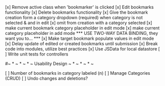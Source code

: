 [x] Remove active class when 'bookmarker' is clicked
[x] Edit bookmarks functionality
[x] Delete bookmarks functionality
[x] Give the bookmark creation form a category dropdown (required)
		when category is not selected & and in edit
		[x] omit from creation with a category selected
		[x] make current bookmark category placeholder in edit mode
		[x] make current category placeholder in add mode
		\*\*\* USE TWO-WAY DATA BINDING, they want you to... \*\*\*
[x] Make target bookmark populate values in edit mode
[x] Delay update of edited or created bookmarks until submission
[x] Break code into modules, utilize best practices
[x] Use JSData for local datastore
[ ] Write unit tests for controllers

#~ * ~ * ~ * ~ Usability Design ~ * ~ * ~ * ~

[ ] Number of bookmarks in category labeled (n)
[ ] Manage Categories (CRUD)
[ ] Undo changes and deletions?